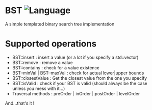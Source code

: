 # BST ![Language](https://img.shields.io/badge/language-C++14-orange.svg)
A simple templated binary search tree implementation

# Supported operations
  - BST::insert : insert a value (or a lot if you specify a std::vector)
  - BST::remove : remove a value
  - BST::contains : check for a value existence
  - BST::minVal | BST::maxVal : check for actual lower|upper bounds
  - BST::closestValue : Get the closest value from the one you specify
  - BST::isValid : check if your BST is valid (should always be the case unless you mess with it...)
  - Traversal methods : preOrder | inOrder | postOrder | levelOrder

And...that's it !

